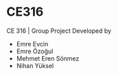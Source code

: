# CE316
CE 316 | Group Project
Developed by
  - Emre Evcin
  - Emre Özoğul
  - Mehmet Eren Sönmez
  - Nihan Yüksel
